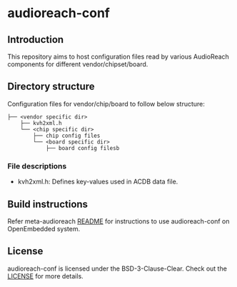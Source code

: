 # audioreach-conf

## Introduction
This repository aims to host configuration files read by various AudioReach components for different vendor/chipset/board.

## Directory structure

Configuration files for vendor/chip/board to follow below structure:
```
├── <vendor specific dir>
    ├── kvh2xml.h
    └── <chip specific dir>
        ├── chip config files
        └── <board specific dir>
            ├── board config filesb
```
### File descriptions
* kvh2xml.h: Defines key-values used in ACDB data file.

## Build instructions

Refer meta-audioreach [README](https://github.com/Audioreach/meta-audioreach?tab=readme-ov-file#openembedded-build--development-process)
for instructions to use audioreach-conf on OpenEmbedded system.

## License
audioreach-conf is licensed under the BSD-3-Clause-Clear. Check out the [LICENSE](LICENSE) for more details.
